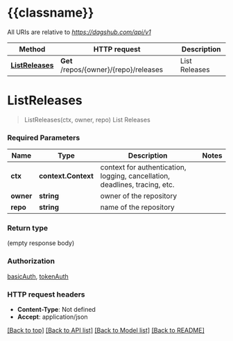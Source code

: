 # {{classname}}

All URIs are relative to *https://dagshub.com/api/v1*

Method | HTTP request | Description
------------- | ------------- | -------------
[**ListReleases**](ReleasesApi.md#ListReleases) | **Get** /repos/{owner}/{repo}/releases | List Releases

# **ListReleases**
> ListReleases(ctx, owner, repo)
List Releases

### Required Parameters

Name | Type | Description  | Notes
------------- | ------------- | ------------- | -------------
 **ctx** | **context.Context** | context for authentication, logging, cancellation, deadlines, tracing, etc.
  **owner** | **string**| owner of the repository | 
  **repo** | **string**| name of the repository | 

### Return type

 (empty response body)

### Authorization

[basicAuth](../README.md#basicAuth), [tokenAuth](../README.md#tokenAuth)

### HTTP request headers

 - **Content-Type**: Not defined
 - **Accept**: application/json

[[Back to top]](#) [[Back to API list]](../README.md#documentation-for-api-endpoints) [[Back to Model list]](../README.md#documentation-for-models) [[Back to README]](../README.md)

